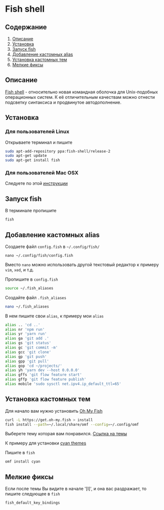 # Fish shell

## Содержание

1. [Описание](#info)
1. [Установка](#install)
1. [Запуск fish](#start)
1. [Добавление кастомных alias](#alias)
1. [Установка кастомных тем](#themes)
1. [Мелкие фиксы](#fixes)

## <a name="info"></a> Описание

[Fish shell](https://github.com/fish-shell/fish-shell) - относительно новая командная оболочка для Unix-подобных операционных систем. К её отличительным качествам можно отнести подсветку синтаксиса и продвинутое автодополнение.

## <a name="install"></a> Установка

### Для пользователей Linux

Открываете терминал и пишите

```bash
sudo apt-add-repository ppa:fish-shell/release-2
sudo apt-get update
sudo apt-get install fish
```

### Для пользователей Mac OSX

Cледуете по этой [инструкции](https://github.com/ellerbrock/fish-shell-setup-osx)

## <a name="start"></a> Запуск fish

В терминале пропишите

```bash
fish
```

## <a name="alias"></a> Добавление кастомных alias

Создаете файл `config.fish` в `~/.config/fish/`

```unix
nano ~/.config/fish/config.fish
```

Вместо `nano` можно использовать другой текстовый редактор к примеру `vim`, `xed`, и т.д.

Пропишите в `config.fish`

```bash
source ~/.fish_aliases
```

Создайте файл `.fish_aliases`

```bash
nano ~/.fish_aliases
```

В нем пишите свои `alias`, к примеру мои `alias`

```bash
alias .. 'cd ..'
alias nr 'npm run'
alias yr 'yarn run'
alias ga 'git add .'
alias gs 'git status'
alias gc 'git commit -m'
alias gcc 'git clone'
alias gp 'git push'
alias gpp 'git pull'
alias gop 'cd ~/projects/'
alias yh 'yarn dev --host 0.0.0.0'
alias gffs 'git flow feature start'
alias gffp 'git flow feature publish'
alias mobile 'sudo sysctl net.ipv4.ip_default_ttl=65'
```

## <a name="themes"></a> Установка кастомных тем

Для начало вам нужно установить [Oh My Fish](https://github.com/oh-my-fish/oh-my-fish)

```bash
curl -L https://get.oh-my.fish > install
fish install --path=~/.local/share/omf --config=~/.config/omf
```

Выберете тему которая вам понравился. [Ссылка на темы](https://github.com/oh-my-fish/oh-my-fish/blob/master/docs/Themes.md)

К примеру для установки [cyan themes](https://github.com/oh-my-fish/oh-my-fish/blob/master/docs/Themes.md#cyan)

Пишите в `fish`

```bash
omf install cyan
```

## <a name="fixes"></a> Мелкие фиксы
Если после темы Вы видите в начале '[I]', и она вас раздражает, то пишите следующее в `fish`
```fish
fish_default_key_bindings 
```


